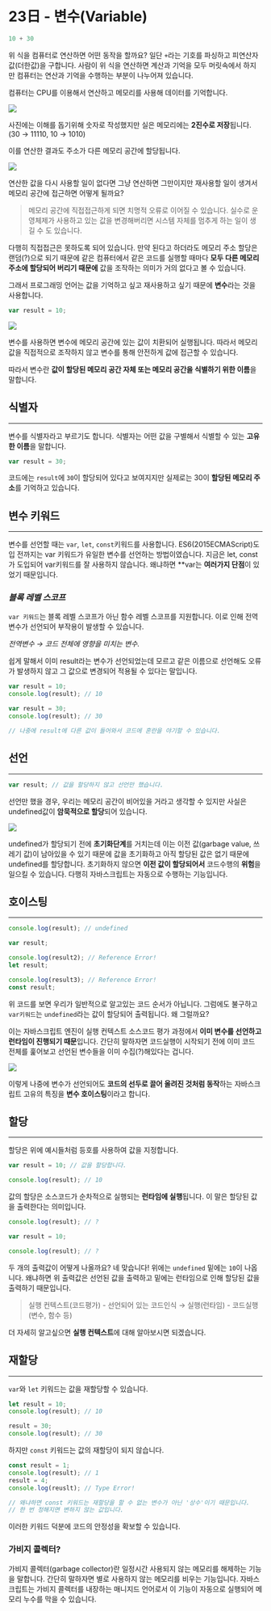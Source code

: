 # 23日 - 변수(Variable)

 

```jsx
10 + 30
```

 위 식을 컴퓨터로 연산하면 어떤 동작을 할까요? 일단 `+`라는 기호를 파싱하고 피연산자값(더한값)을 구합니다. 사람이 위 식을 연산하면 계산과 기억을 모두 머릿속에서 하지만 컴퓨터는 연산과 기억을 수행하는 부분이 나누어져 있습니다. 

 컴퓨터는 CPU를 이용해서 연산하고 메모리를 사용해 데이터를 기억합니다.

![](https://images.velog.io/images/originxh/post/9130fbb6-3a17-4c7a-b09b-0c4d287948ac/%E1%84%86%E1%85%A6%E1%84%86%E1%85%A9%E1%84%85%E1%85%B5.jpg)

 사진에는 이해를 돕기위해 숫자로 작성했지만 실은 메모리에는 **2진수로 저장**됩니다.(30 → 11110, 10 → 1010)

 이를 연산한 결과도 주소가 다른 메모리 공간에 할당됩니다.

![](https://images.velog.io/images/originxh/post/24b80fad-cdfe-4b09-9250-9daa42ecde14/%E1%84%86%E1%85%A6%E1%84%86%E1%85%A9%E1%84%85%E1%85%B52.jpg)

 연산한 값을 다시 사용할 일이 없다면 그냥 연산하면 그만이지만 재사용할 일이 생겨서 메모리 공간에 접근하면 어떻게 될까요?

> 메모리 공간에 직접접근하게 되면 치명적 오류로 이어질 수 있습니다. 실수로 운영체제가 사용하고 있는 값을 변경해버리면 시스템 자체를 멈추게 하는 일이 생길 수 도 있습니다.
> 

 다행히 직접접근은 못하도록 되어 있습니다. 만약 된다고 하더라도 메모리 주소 할당은 랜덤(?)으로 되기 때문에 같은 컴퓨터에서 같은 코드를 실행할 때마다 **모두 다른 메모리 주소에 할당되어 버리기 때문에** 값을 조작하는 의미가 거의 없다고 볼 수 있습니다.

 그래서 프로그래밍 언어는 값을 기억하고 싶고 재사용하고 싶기 때문에 **변수**라는 것을 사용합니다.

```jsx
var result = 10;
```

![](https://images.velog.io/images/originxh/post/ba9d6a90-0b7a-426f-88f0-e5c62d9c08ab/%E1%84%86%E1%85%A6%E1%84%86%E1%85%A9%E1%84%85%E1%85%B53.jpg)

 변수를 사용하면 변수에 메모리 공간에 있는 값이 치환되어 실행됩니다. 따라서 메모리 값을 직접적으로 조작하지 않고 변수를 통해 안전하게 값에 접근할 수 있습니다.

 따라서 변수란 **값이 할당된 메모리 공간 자체 또는 메모리 공간을 식별하기 위한 이름**을 말합니다.

## 식별자

---

 변수를 식별자라고 부르기도 합니다. 식별자는 어떤 값을 구별해서 식별할 수 있는 **고유한 이름**을 말합니다.

```jsx
var result = 30;
```

 코드에는 `result`에 `30`이 할당되어 있다고 보여지지만 실제로는 30이 **할당된 메모리 주소**를 기억하고 있습니다. 

## 변수 키워드

---

 변수를 선언할 때는 `var`, `let`, `const`키워드를 사용합니다. ES6(2015ECMAScript)도입 전까지는 var 키워드가 유일한 변수를 선언하는 방법이였습니다. 지금은 let, const가 도입되어 var키워드를 잘 사용하지 않습니다. 왜냐하면 **var는 **여러가지 단점**이 있었기 때문입니다.

### *블록 레벨 스코프*

 `var 키워드`는 블록 레벨 스코프가 아닌 함수 레벨 스코프를 지원합니다. 이로 인해 전역 변수가 선언되어 부작용이 발생할 수 있습니다.

 *전역변수 → 코드 전체에 영향을 미치는 변수.*

 쉽게 말해서 이미 result라는 변수가 선언되었는데 모르고 같은 이름으로 선언해도 오류가 발생하지 않고 그 값으로 변경되어 적용될 수 있다는 말입니다.

```jsx
var result = 10;
console.log(result); // 10

var result = 30;
console.log(result); // 30

// 나중에 result에 다른 값이 들어와서 코드에 혼란을 야기할 수 있습니다.
```

## 선언

---

```jsx
var result; // 값을 할당하지 않고 선언만 했습니다.
```

 선언만 했을 경우, 우리는 메모리 공간이 비어있을 거라고 생각할 수 있지만 사실은 undefined값이 **암묵적으로 할당**되어 있습니다.

![](https://images.velog.io/images/originxh/post/b7f836e2-a7a2-477e-9694-39aff84a5fa4/%E1%84%89%E1%85%B3%E1%84%8F%E1%85%B3%E1%84%85%E1%85%B5%E1%86%AB%E1%84%89%E1%85%A3%E1%86%BA%202022-02-23%2008.55.30.png)

 undefined가 할당되기 전에 **초기화단계**를 거치는데 이는 이전 값(garbage value, 쓰레기 값)이 남아있을 수 있기 때문에 값을 초기화하고 아직 할당된 값은 없기 때문에 undefined를 할당합니다. 초기화하지 않으면 **이전 값이 할당되어서** 코드수행의 **위험**을 일으킬 수 있습니다. 다행히 자바스크립트는 자동으로 수행하는 기능입니다.

## 호이스팅

---

```jsx
console.log(result); // undefined

var result;

console.log(result2); // Reference Error!
let result;

console.log(result3); // Reference Error!
const result;

```

 위 코드를 보면 우리가 일반적으로 알고있는 코드 순서가 아닙니다. 그럼에도 불구하고 `var키워드`는 `undefined`라는 값이 할당되어 출력됩니다. 왜 그럴까요?

 이는 자바스크립트 엔진이 실행 컨텍스트 소스코드 평가 과정에서 **이미 변수를 선언하고 런타임이 진행되기 때문**입니다. 간단히 말하자면 코드실행이 시작되기 전에 이미 코드 전체를 훑어보고 선언된 변수들을 이미 수집(?)해있다는 겁니다.

![](https://images.velog.io/images/originxh/post/d4d21bf5-1299-49cd-bb99-0de994c5dd84/varReference.jpg)

 이렇게 나중에 변수가 선언되어도 **코드의 선두로 끌어 올려진 것처럼 동작**하는 자바스크립트 고유의 특징을 **변수 호이스팅**이라고 합니다.

## 할당

---

 할당은 위에 예시들처럼 등호를 사용하여 값을 지정합니다.

```jsx
var result = 10; // 값을 할당합니다.

console.log(result); // 10
```

 값의 할당은 소스코드가 순차적으로 실행되는 **런타임에 실행**됩니다. 이 말은 할당된 값을 출력한다는 의미입니다.

```jsx
console.log(result); // ?

var result = 10;

console.log(result); // ?
```

 두 개의 출력값이 어떻게 나올까요? 네 맞습니다! 위에는 `undefined` 밑에는 `10`이 나옵니다. 왜냐하면 위 출력값은 선언된 값을 출력하고 밑에는 런타임으로 인해 할당된 값을 출력하기 때문입니다. 

> 실행 컨텍스트(코드평가) - 선언되어 있는 코드인식 → 실행(런타임) - 코드실행(변수, 함수 등)
> 

 더 자세히 알고싶으면 **실행 컨텍스트**에 대해 알아보시면 되겠습니다.

## 재할당

---

 `var`와 `let` 키워드는 값을 재할당할 수 있습니다.

```jsx
let result = 10;
console.log(result); // 10

result = 30;
console.log(result); // 30
```

 하지만 `const` 키워드는 값의 재할당이 되지 않습니다.

```jsx
const result = 1;
console.log(result); // 1
result = 4;
console.log(reuslt); // Type Error!

// 왜냐하면 const 키워드는 재할당을 할 수 없는 변수가 아닌 '상수'이기 때문입니다.
// 한 번 정해지면 변하지 않는 값입니다.
```

 이러한 키워드 덕분에 코드의 안정성을 확보할 수 있습니다.

### 가비지 콜렉터?

 가비지 콜렉터(garbage collector)란 일정시간 사용되지 않는 메모리를 해제하는 기능을 말합니다. 간단히 말하자면 별로 사용하지 않는 메모리를 비우는 기능입니다. 자바스크립트는 가비지 콜렉터를 내장하는 매니지드 언어로서 이 기능이 자동으로 실행되어 메모리 누수를 막을 수 있습니다.